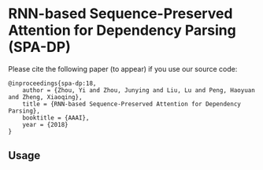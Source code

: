 # RNN-based Sequence-Preserved Attention for Dependency Parsing (SPA-DP)

Please cite the following paper (to appear) if you use our source code:

```
@inproceedings{spa-dp:18,
	author = {Zhou, Yi and Zhou, Junying and Liu, Lu and Peng, Haoyuan and Zheng, Xiaoqing},
	title = {RNN-based Sequence-Preserved Attention for Dependency Parsing},
	booktitle = {AAAI},
	year = {2018}
}
```

## Usage